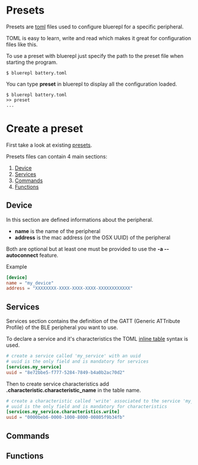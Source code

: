 # Presets

Presets are [toml](https://toml.io/) files used to configure bluerepl for a specific peripheral.

TOML is easy to learn, write and read which makes it great for configuration files like this.


To use a preset with bluerepl just specify the path to the preset file when starting the program.

```shell
$ bluerepl battery.toml
```

You can type **preset** in bluerepl to display all the configuration loaded.

```
$ bluerepl battery.toml
>> preset
...
```

# Create a preset

First take a look at existing [presets](presets/).

Presets files can contain 4 main sections:

1. [Device](#device)
2. [Services](#services)
3. [Commands](#commands)
4. [Functions](#functions)


## Device

In this section are defined informations about the peripheral.

- **name** is the name of the peripheral
- **address** is the mac address (or the OSX UUID) of the peripheral

Both are optional but at least one must be provided to use the **-a --autoconnect** feature.

Example

```toml
[device]
name = "my_device"
address = "XXXXXXXX-XXXX-XXXX-XXXX-XXXXXXXXXXXX"
```

## Services

Services section contains the definition of the GATT (Generic ATTribute Profile) of the BLE peripheral you want to use.

To declare a service and it's characteristics the TOML [inline table](https://toml.io/en/v1.0.0#inline-table) syntax is used.

```toml
# create a service called 'my_service' with an uuid
# uuid is the only field and is mandatory for services
[services.my_service]
uuid = "8e72bbe5-f777-5284-7849-b4a0b2ac70d2"
```

Then to create service characteristics add **.characteristic.characteristic_name** in the table name.

```toml
# create a characteristic called 'write' associated to the service 'my_service' with an uuid
# uuid is the only field and is mandatory for characteristics
[services.my_service.characteristics.write]
uuid = "0000beb6-0000-1000-8000-00805f9b34fb"
```

## Commands

## Functions
